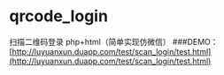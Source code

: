 # qrcode_login
扫描二维码登录 php+html（简单实现仿微信）
###DEMO：[http://luyuanxun.duapp.com/test/scan_login/test.html](http://luyuanxun.duapp.com/test/scan_login/test.html) 
